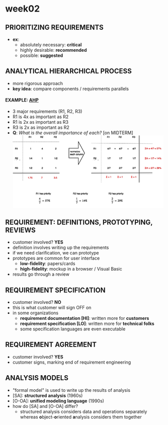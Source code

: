 # **week02**
## PRIORITIZING REQUIREMENTS
- **ex**:
    - absolutely necessary: **critical**
    - highly desirable: **recommended**
    - possible: **suggested**

## ANALYTICAL HIERARCHICAL PROCESS
- more rigorous approach
- **key idea**: compare components / requirements parallels


#### EXAMPLE: [AHP](#analytical-hierarchical-process)
- 3 major requirements (R1, R2, R3)
- R1 is 4x as important as R2
- R1 is 2x as important as R3
- R3 is 2x as important as R2
- **Q**: *What is the overall importance of each?* [on MIDTERM]
![ahp-example](img/[COEN174]week2a-diagram1.png)


## REQUIREMENT: DEFINITIONS, PROTOTYPING, REVIEWS
- customer involved? **YES**
- definition involves writing up the requirements
- if we need clarification, we can prototype
- prototypes are common for user interface
    - **low-fidelity**: papers/cards
    - **high-fidelity**: mockup in a browser / Visual Basic
- results go through a review


## REQUIREMENT SPECIFICATION
- customer involved? **NO**
- this is what customer will sign OFF on
- in some organizations
    - **requirement documentation [HI]**: written more for **customers**
    - **requirement specification [LO]**: written more for **technical folks**
    - some specification languages are even executable

## REQUIREMENT AGREEMENT
- customer involved? **YES**
- customer signs, marking end of requirement engineering

## ANALYSIS MODELS
- "formal model" is used to write up the results of analysis
- [SA]: **structured analysis** (1960s)
- [O-OA]: **unified modeling language** (1990s)
- how do [SA] and [O-OA] differ?
    - structured analysis considers data and operations separately whereas **o**bject-**o**riented **a**nalysis considers them together